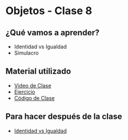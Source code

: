 # Objetos - Clase 8

## ¿Qué vamos a aprender?

* Identidad vs Igualdad
* Simulacro

## Material utilizado

* [Video de Clase](https://youtu.be/ZUrwo0SADZc)
* [Ejercicio](https://docs.google.com/document/d/1Fk8zajt6TCN7D6QmOvrix9I59ifCnFwZLYWwAaD_lsM/)
* [Código de Clase](https://github.com/pdep-st/seguimiento/tree/main/seguimiento/2024/objetos/practica/simulacro.wlk)

## Para hacer después de la clase

* [Identidad vs Igualdad](https://docs.google.com/document/d/18QtQCs91tXX1e4kpEPs4sLU-TRJsxcoEKVngMDf278c/)